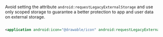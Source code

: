 Avoid setting the attribute `android:requestLegacyExternalStorage` and use only scoped storage to guarantee a better
protection to app and user data on external storage.

```xml

<application android:icon="@drawable/icon" android:requestLegacyExternalStorage="true">
```
